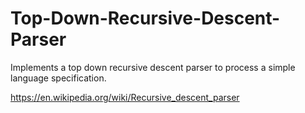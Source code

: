 # Top-Down-Recursive-Descent-Parser

Implements a top down recursive descent parser to process a simple language specification.

https://en.wikipedia.org/wiki/Recursive_descent_parser
